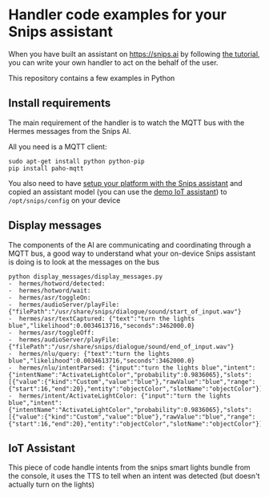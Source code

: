 # Handler code examples for your Snips assistant


When you have built an assistant on <https://snips.ai> by following [the tutorial](https://github.com/snipsco/snips-platform-documentation/wiki), you can write your own handler to act on the behalf of the user.

This repository contains a few examples in Python

## Install requirements

The main requirement of the handler is to watch the MQTT bus with the Hermes messages from the Snips AI.

All you need is a MQTT client:

```
sudo apt-get install python python-pip
pip install paho-mqtt
```

You also need to have [setup your platform with the Snips assistant](https://github.com/snipsco/snips-platform-documentation/wiki/1.-Setup-the-Snips-Voice-Platform-on-your-Raspberry-Pi) and copied an assistant model (you can use the [demo IoT assistant](https://github.com/snipsco/snips-platform-documentation/raw/master/resources/iot_assistant.zip)) to `/opt/snips/config` on your device

## Display messages

The components of the AI are communicating and coordinating through a MQTT bus, a good way to understand what your on-device Snips assistant is doing is to look at the messages on the bus

```
python display_messages/display_messages.py
-  hermes/hotword/detected:
-  hermes/hotword/wait:
-  hermes/asr/toggleOn:
-  hermes/audioServer/playFile: {"filePath":"/usr/share/snips/dialogue/sound/start_of_input.wav"}
-  hermes/asr/textCaptured: {"text":"turn the lights blue","likelihood":0.0034613716,"seconds":3462000.0}
-  hermes/asr/toggleOff:
-  hermes/audioServer/playFile: {"filePath":"/usr/share/snips/dialogue/sound/end_of_input.wav"}
-  hermes/nlu/query: {"text":"turn the lights blue","likelihood":0.0034613716,"seconds":3462000.0}
-  hermes/nlu/intentParsed: {"input":"turn the lights blue","intent":{"intentName":"ActivateLightColor","probability":0.9836065},"slots":[{"value":{"kind":"Custom","value":"blue"},"rawValue":"blue","range":{"start":16,"end":20},"entity":"objectColor","slotName":"objectColor"}]}
-  hermes/intent/ActivateLightColor: {"input":"turn the lights blue","intent":{"intentName":"ActivateLightColor","probability":0.9836065},"slots":[{"value":{"kind":"Custom","value":"blue"},"rawValue":"blue","range":{"start":16,"end":20},"entity":"objectColor","slotName":"objectColor"}]}
```


## IoT Assistant

This piece of code handle intents from the snips smart lights bundle from the console, it uses the TTS to tell when an intent was detected (but doesn't actually turn on the lights)

